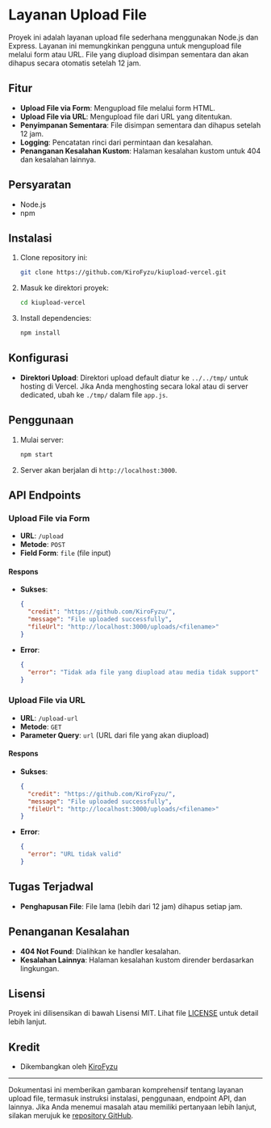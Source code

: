 # Layanan Upload File

Proyek ini adalah layanan upload file sederhana menggunakan Node.js dan Express. Layanan ini memungkinkan pengguna untuk mengupload file melalui form atau URL. File yang diupload disimpan sementara dan akan dihapus secara otomatis setelah 12 jam.

## Fitur

- **Upload File via Form**: Mengupload file melalui form HTML.
- **Upload File via URL**: Mengupload file dari URL yang ditentukan.
- **Penyimpanan Sementara**: File disimpan sementara dan dihapus setelah 12 jam.
- **Logging**: Pencatatan rinci dari permintaan dan kesalahan.
- **Penanganan Kesalahan Kustom**: Halaman kesalahan kustom untuk 404 dan kesalahan lainnya.

## Persyaratan

- Node.js
- npm

## Instalasi

1. Clone repository ini:

   ```bash
   git clone https://github.com/KiroFyzu/kiupload-vercel.git
   ```

2. Masuk ke direktori proyek:

   ```bash
   cd kiupload-vercel
   ```

3. Install dependencies:

   ```bash
   npm install
   ```

## Konfigurasi

- **Direktori Upload**: Direktori upload default diatur ke `../../tmp/` untuk hosting di Vercel. Jika Anda menghosting secara lokal atau di server dedicated, ubah ke `./tmp/` dalam file `app.js`.

## Penggunaan

1. Mulai server:

   ```bash
   npm start
   ```

2. Server akan berjalan di `http://localhost:3000`.

## API Endpoints

### Upload File via Form

- **URL**: `/upload`
- **Metode**: `POST`
- **Field Form**: `file` (file input)

#### Respons

- **Sukses**:

  ```json
  {
    "credit": "https://github.com/KiroFyzu/",
    "message": "File uploaded successfully",
    "fileUrl": "http://localhost:3000/uploads/<filename>"
  }
  ```

- **Error**:

  ```json
  {
    "error": "Tidak ada file yang diupload atau media tidak support"
  }
  ```

### Upload File via URL

- **URL**: `/upload-url`
- **Metode**: `GET`
- **Parameter Query**: `url` (URL dari file yang akan diupload)

#### Respons

- **Sukses**:

  ```json
  {
    "credit": "https://github.com/KiroFyzu/",
    "message": "File uploaded successfully",
    "fileUrl": "http://localhost:3000/uploads/<filename>"
  }
  ```

- **Error**:

  ```json
  {
    "error": "URL tidak valid"
  }
  ```

## Tugas Terjadwal

- **Penghapusan File**: File lama (lebih dari 12 jam) dihapus setiap jam.

## Penanganan Kesalahan

- **404 Not Found**: Dialihkan ke handler kesalahan.
- **Kesalahan Lainnya**: Halaman kesalahan kustom dirender berdasarkan lingkungan.

## Lisensi

Proyek ini dilisensikan di bawah Lisensi MIT. Lihat file [LICENSE](LICENSE) untuk detail lebih lanjut.

## Kredit

- Dikembangkan oleh [KiroFyzu](https://github.com/KiroFyzu/)

---

Dokumentasi ini memberikan gambaran komprehensif tentang layanan upload file, termasuk instruksi instalasi, penggunaan, endpoint API, dan lainnya. Jika Anda menemui masalah atau memiliki pertanyaan lebih lanjut, silakan merujuk ke [repository GitHub](https://github.com/KiroFyzu/kiupload-vercel).